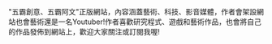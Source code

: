"五霸創意、五霸阿文"正版網站，內容涵蓋藝術、科技、影音媒體，作者會架設網站也會藝術還是一名Youtuber!作者喜歡研究程式、遊戲和藝術作品，也會將自己的作品發佈到網站上，歡迎大家關注或訂閱我喔!
